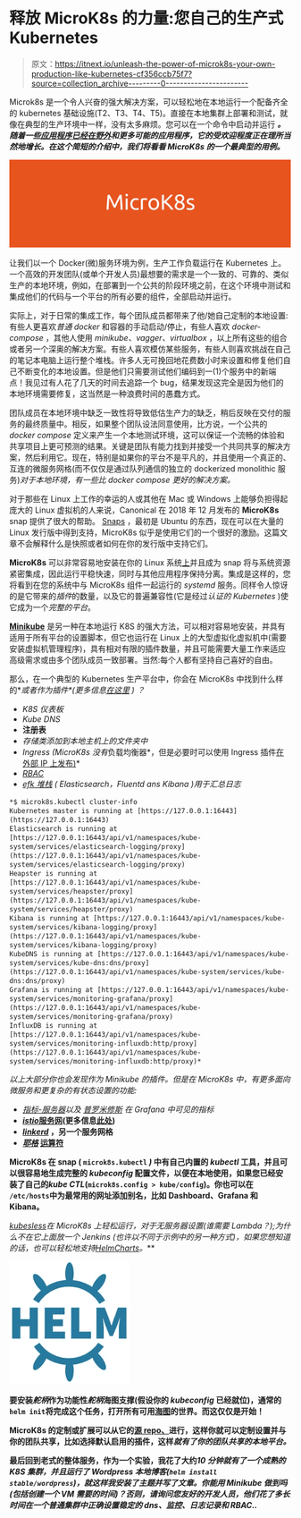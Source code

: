 # 释放 MicroK8s 的力量:您自己的生产式 Kubernetes

> 原文：<https://itnext.io/unleash-the-power-of-microk8s-your-own-production-like-kubernetes-cf356ccb75f7?source=collection_archive---------0----------------------->

Microk8s 是一个令人兴奋的强大解决方案，可以轻松地在本地运行一个配备齐全的 kubernetes 基础设施(T2、T3、T4、T5)。直接在本地集群上部署和测试，就像在典型的生产环境中一样，没有太多麻烦。您可以在一个命令中启动并运行 ***。随着一些[应用程序已经在野外](https://blog.ubuntu.com/2019/03/28/microk8s-in-the-wild)和更多可能的应用程序，它的受欢迎程度正在理所当然地增长。在这个简短的介绍中，我们将看看 MicroK8s 的一个最典型的用例。***

![](img/a1b258b5c92dd33361f0a36aa4b57df7.png)

让我们以一个 Docker(微)服务环境为例，生产工作负载运行在 Kubernetes 上。一个高效的开发团队(或单个开发人员)最想要的需求是一个一致的、可靠的、类似生产的本地环境，例如，在部署到一个公共的阶段环境之前，在这个环境中测试和集成他们的代码与一个平台的所有必要的组件，全部启动并运行。

实际上，对于日常的集成工作，每个团队成员都带来了他/她自己定制的本地设置:有些人更喜欢*普通 docker* 和容器的手动启动/停止，有些人喜欢 *docker-compose* ，其他人使用 *minikube、vagger、virtualbox* ，以上所有这些的组合或者另一个深奥的解决方案。有些人喜欢模仿某些服务，有些人则喜欢挑战在自己的笔记本电脑上运行整个堆栈。许多人无可挽回地花费数小时来设置和修复他们自己不断变化的本地设置。但是他们只需要测试他们编码到一(1)个服务中的新端点！我见过有人花了几天的时间去追踪一个 bug，结果发现这完全是因为他们的本地环境需要修复，这当然是一种浪费时间的愚蠢方式。

团队成员在本地环境中缺乏一致性将导致低估生产力的缺乏，稍后反映在交付的服务的最终质量中。相反，如果整个团队设法同意使用，比方说，一个公共的 *docker compose* 定义来产生一个本地测试环境，这可以保证一个流畅的体验和共享项目上更可预测的结果。关键是团队有能力找到并接受一个共同共享的解决方案，然后利用它。现在，特别是如果你的平台不是平凡的，并且使用一个真正的、互连的微服务网格(而不仅仅是通过队列通信的独立的 dockerized monolithic 服务)*对于本地环境，有一些比 docker compose 更好的解决方案。*

对于那些在 Linux 上工作的幸运的人或其他在 Mac 或 Windows 上能够负担得起庞大的 Linux 虚拟机的人来说，Canonical 在 2018 年 12 月发布的 **MicroK8s** snap 提供了很大的帮助。 [Snaps](https://snapcraft.io/) ，最初是 Ubuntu 的东西，现在可以在大量的 Linux 发行版中得到支持，MicroK8s 似乎是使用它们的一个很好的激励。这篇文章不会解释什么是快照或者如何在你的发行版中支持它们。

**MicroK8s** 可以非常容易地安装在你的 Linux 系统[上](https://tutorials.ubuntu.com/tutorial/install-a-local-kubernetes-with-microk8s#0)并且成为 snap 将与系统资源紧密集成，因此运行平稳快速，同时与其他应用程序保持分离。集成是这样的，您将看到在您的系统中与 MicroK8s 组件一起运行的 *systemd* 服务。同样令人惊讶的是它带来的*插件*的数量，以及它的普遍兼容性(它是经过*认证的 Kubernetes* )使它成为一个*完整的平台*。

[**Minikube**](https://kubernetes.io/docs/setup/minikube/) 是另一种在本地运行 K8S 的强大方法，可以相对容易地安装，并具有适用于所有平台的设置脚本，但它也运行在 Linux 上的大型虚拟化虚拟机中(需要安装虚拟机管理程序)，具有相对有限的插件数量，并且可能需要大量工作来适应高级需求或由多个团队成员一致部署。当然:每个人都有坚持自己喜好的自由。

那么，在一个典型的 Kubernetes 生产平台中，你会在 MicroK8s 中找到什么样的**或者作为插件*(更多信息[在这里](https://microk8s.io/docs/) ) *？**

*   *K8S 仪表板*
*   *Kube DNS*
*   **注册表**
*   *存储类添加到本地主机上的文件夹中*
*   *Ingress (MicroK8s 没有*负载均衡器*，但是必要时可以使用 Ingress 插件[在外部 IP 上发布)](https://kndrck.co/posts/microk8s_ingress_example/)*
*   *[*RBAC*](https://kubernetes.io/docs/reference/access-authn-authz/rbac/)*
*   *[efk 堆栈](https://kubernetes.io/docs/tasks/debug-application-cluster/logging-elasticsearch-kibana/) ( *Elasticsearch，Fluentd ans Kibana* )用于汇总日志*

```
*$ microk8s.kubectl cluster-info
Kubernetes master is running at [https://127.0.0.1:16443](https://127.0.0.1:16443)
Elasticsearch is running at [https://127.0.0.1:16443/api/v1/namespaces/kube-system/services/elasticsearch-logging/proxy](https://127.0.0.1:16443/api/v1/namespaces/kube-system/services/elasticsearch-logging/proxy)
Heapster is running at [https://127.0.0.1:16443/api/v1/namespaces/kube-system/services/heapster/proxy](https://127.0.0.1:16443/api/v1/namespaces/kube-system/services/heapster/proxy)
Kibana is running at [https://127.0.0.1:16443/api/v1/namespaces/kube-system/services/kibana-logging/proxy](https://127.0.0.1:16443/api/v1/namespaces/kube-system/services/kibana-logging/proxy)
KubeDNS is running at [https://127.0.0.1:16443/api/v1/namespaces/kube-system/services/kube-dns:dns/proxy](https://127.0.0.1:16443/api/v1/namespaces/kube-system/services/kube-dns:dns/proxy)
Grafana is running at [https://127.0.0.1:16443/api/v1/namespaces/kube-system/services/monitoring-grafana/proxy](https://127.0.0.1:16443/api/v1/namespaces/kube-system/services/monitoring-grafana/proxy)
InfluxDB is running at [https://127.0.0.1:16443/api/v1/namespaces/kube-system/services/monitoring-influxdb:http/proxy](https://127.0.0.1:16443/api/v1/namespaces/kube-system/services/monitoring-influxdb:http/proxy)*
```

*以上大部分你也会发现作为 *Minikube* 的插件。但是在 MicroK8s 中，有更多面向微服务和更复杂的有状态设置的功能:*

*   *[指标-服务器](https://github.com/kubernetes/community/blob/master/contributors/design-proposals/instrumentation/metrics-server.md)以及 [*普罗米修斯*](https://github.com/coreos/prometheus-operator) 在 *Grafana* 中可见的指标*
*   **[*istio*](https://istio.io)[服务网](https://glasnostic.com/blog/kubernetes-service-mesh-what-is-istio)(更多信息[此处](https://cloud.google.com/istio/#documentation))**
*   **[*linkerd*](https://linkerd.io/2/overview/) ，另一个服务网格**
*   **[*耶格*](https://www.jaegertracing.io/) [运算符](https://enterprisersproject.com/article/2019/2/kubernetes-operators-plain-english)**

**MicroK8s 在 snap ( `microk8s.kubectl` *)* 中有自己内置的 *kubectl* 工具，并且可以很容易地生成完整的 *kubeconfig* 配置文件，以便在本地使用，如果您已经安装了自己的*kube CTL*(`microk8s.config > kube/config`)。你也可以在 `/etc/hosts`中为最常用的网址添加别名，比如 Dashboard、Grafana 和 Kibana。**

**[*kubesless*](https://kubeless.io/)在 MicroK8s 上轻松运行，对于无服务器设置(谁需要 Lambda？);为什么不在它上面放一个 *Jenkins* (也许以不同于示例中的另一种方式)，如果您想知道的话，也可以轻松地支持*[*Helm*](https://helm.sh/)*[*Charts*](https://github.com/helm/charts/tree/master/stable)。****

**![](img/31011b312c92fa8b04995a0dc1bc84cd.png)**

**要安装*舵柄*作为功能性*舵柄*海图支撑(假设你的 *kubeconfig* 已经就位)，通常的`helm init`将完成这个任务，打开所有可用[海图](https://github.com/helm/charts)的世界。而这仅仅是开始！**

**MicroK8s 的定制或扩展可以从它的[源 repo、](https://github.com/ubuntu/microk8s)进行，这样你就可以定制设置并与你的团队共享，比如选择默认启用的插件，这样*就有了你的团队共享的本地平台。***

**最后回到老式的整体服务，作为一个实验，我花了大约*10 分钟就有了一个成熟的 K8S 集群，并且运行了 *Wordpress* 本地博客(`helm install stable/wordpress`)，就这样我安装了主题并写了文章。你能用 Minikube 做到吗(包括创建一个 VM 需要的时间)？否则，请询问您友好的开发人员，他们花了多长时间在一个普通集群中正确设置稳定的 dns、监控、日志记录和 RBAC..***
